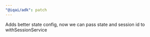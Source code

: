 ```yaml
---
"@iqai/adk": patch
---
```


Adds better state config, now we can pass state and session id to withSessionService
